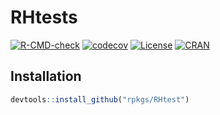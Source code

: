 
# RHtests

<!-- badges: start -->
[![R-CMD-check](https://github.com/rpkgs/RHtests/workflows/R-CMD-check/badge.svg)](https://github.com/rpkgs/RHtests/actions)
[![codecov](https://codecov.io/gh/rpkgs/RHtests/branch/master/graph/badge.svg)](https://codecov.io/gh/rpkgs/RHtests)
[![License](http://img.shields.io/badge/license-GPL%20%28%3E=%203%29-brightgreen.svg?style=flat)](http://www.gnu.org/licenses/gpl-3.0.html)
[![CRAN](http://www.r-pkg.org/badges/version/RHtests)](https://cran.r-project.org/package=RHtests)
<!-- badges: end -->


## Installation

``` r
devtools::install_github("rpkgs/RHtest")
```
